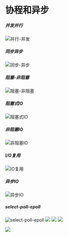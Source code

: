 # 协程和异步

##### 并发并行
![并行-并发](./assets/并行-并发.png)
##### 同步异步
![同步-异步](./assets/同步-异步.png)
##### 阻塞-非阻塞
![阻塞-非阻塞](./assets/阻塞-非阻塞.png)

##### 阻塞式IO
![阻塞式IO](./assets/阻塞式IO.png)
##### 非阻塞IO
![非阻塞IO](./assets/非阻塞IO.png)

##### I/O复用
![IO复用](./assets/IO复用.png)
##### 异步IO
![异步IO](./assets/异步IO.png)

##### select-poll-epoll
![select-poll-epoll](./assets/select-poll-epoll.png)
![](./assets/note-1663586192825.png)
![](./assets/note-1663586204275.png)
![](./assets/note-1663586224213.png)

![](./assets/note-1663587828849.png)

